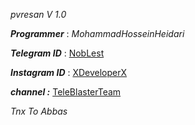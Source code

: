 
*pvresan  V 1.0*



***Programmer*** : _MohammadHosseinHeidari_


***Telegram ID*** : [NobLest](http://telegram.me/NobLest)

***Instagram ID*** : [XDeveloperX](https://instagram.com/XDeveloperX)

***channel :*** [TeleBlasterTeam](https://instagram.com/TeleBlasterTeam)

*Tnx To Abbas*
